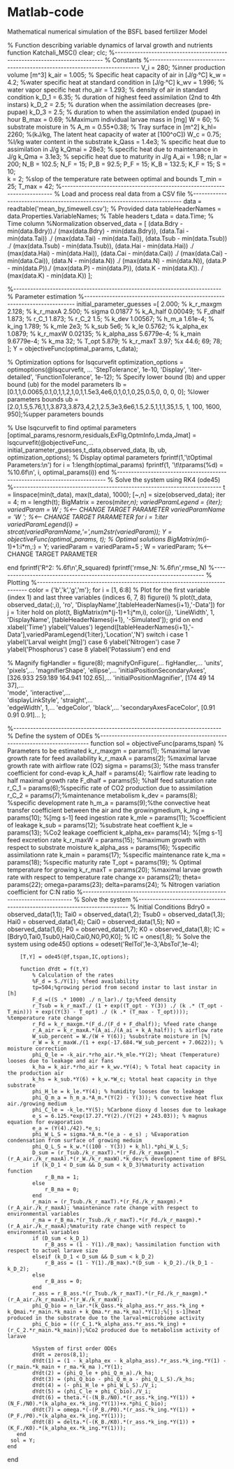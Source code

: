 # Matlab-code
Mathematical numerical simulation of the BSFL based fertilizer Model

% Function describing variable dynamics of larval growth and nutrients
function Katchali_MSC()
clear; clc;
%--------------------------------------------------------------------------
% Constants
%--------------------------------------------------------------------------
V_i = 280; %inner production volume [m^3]
k_air = 1.005; % Specific heat capacity of air in [J/g·°C]
k_w = 4.2;     %water specific heat at standard condition in [J/g·°C]
k_wv = 1.996;  % water vapor specific heat
rho_air = 1.293;  % density of air in standard condition
k_D_1 = 6.35; % duration of highest feed assimilation (2nd to 4th instars)
k_D_2 = 2.5; % duration when the assimilation decreases (pre-pupae)
k_D_3 = 2.5; % duration to when the assimilation ended (pupae) in hour
B_max = 0.69; %Maximum individual larvae mass in [mg]
W = 60; % substrate moisture in %
A_m = 0.55*0.38; % Tray surface in [m^2]
k_hl= 2260; %(kJ/kg, The latent heat capacity of water at [100^oC])
W_c = 0.75; %l/kg water content in the substrate
k_Qass = 1.4e3; % specific heat due to assimilation in J/g
k_Qmai = 28e3; % specific heat due to maintenance in J/g
k_Qma = 3.1e3; % sepcific heat due to maturity in J/g
A_ai = 1.98;
n_lar = 200;
N_B = 102.5;
N_F = 15;
P_B = 92.5;
P_F = 15;
K_B = 132.5;
K_F = 15;
S = 10;  
k = 2;  %slop of the temperature rate between optimal and bounds 
T_min = 25;
T_max = 42; 
%--------------------------------------------------------------------------
% Load and process real data from a CSV file
%--------------------------------------------------------------------------
data = readtable('mean_by_timewell.csv'); % Provided data
tableHeaderNames = data.Properties.VariableNames; % Table headers
t_data = data.Time; % Time column
%Normalization
observed_data = [
    (data.Bdry - min(data.Bdry))./ (max(data.Bdry) - min(data.Bdry)),
    (data.Tai - min(data.Tai)) ./ (max(data.Tai) - min(data.Tai)),
    (data.Tsub - min(data.Tsub)) ./ (max(data.Tsub) - min(data.Tsub)),
    (data.Hai - min(data.Hai)) ./ (max(data.Hai) - min(data.Hai)),
    (data.Cai - min(data.Cai)) ./ (max(data.Cai) - min(data.Cai)),
    (data.N - min(data.N)) ./ (max(data.N) - min(data.N)),
    (data.P - min(data.P))./ (max(data.P) - min(data.P)),
    (data.K - min(data.K)). / (max(data.K) - min(data.K))
];

%--------------------------------------------------------------------------
% Parameter estimation
%--------------------------------------------------------------------------
initial_parameter_guesses =[
    2.000;  % k_r_maxgm
    2.128;  % k_r_maxA
    2.500;  % sigma
    0.01877  % k_A_half
    0.00049; % F_dhalf
    1.873;  % r_C_1
    1.873;  % r_C_2
    1.5;    % k_dev
    1.00567; % h_m_a
    1.61e-4; % k_ing
    1.789; % k_mle
    2e3;    % k_sub
    5e6;    % k_le
    0.5762; % k_alpha_ex
    1.0879;  % k_r_maxW
    0.02135; % k_alpha_ass
    5.6779e-4; % k_main
    9.6779e-4; % k_ma
    32;     % T_opt
    5.879;      % k_r_maxT
    3.97;    %x
    44.6;
    69;
    78;
    ];
Y = objectiveFunc(optimal_params, t_data);

% Optimization options for lsqcurvefit
optimization_options = optimoptions(@lsqcurvefit, ...
    'StepTolerance', 1e-10, 'Display', 'iter-detailed', 'FunctionTolerance', 1e-12);
% Specify lower bound (lb) and upper bound (ub) for the model parameters
lb = [0.1,1,0.0065,0.1,0,1,1,2,1,0,1,1.5e3,4e6,0,1,0,1,0,25,0.5,0, 0, 0, 0]; %lower parameters bounds
ub = [2.0,1.5,5.76,1,1,3.873,3.873,4,2,1,2.5,3e3,6e6,1.5,2.5,1,1,1,35,1.5, 1, 100, 1600, 950];%upper parameters bounds

% Use lsqcurvefit to find optimal parameters
[optimal_params,resnorm,residuals,ExFlg,OptmInfo,Lmda,Jmat] = lsqcurvefit(@objectiveFunc,...
    initial_parameter_guesses,t_data,observed_data, lb, ub, optimization_options);
% Display optimal parameters
fprintf(1,'\tOptimal Parameters:\n')
for i = 1:length(optimal_params)
    fprintf(1, '\t\tparams(%d) = %10.6f\n', i, optimal_params(i))
end
%--------------------------------------------------------------------------
% Solve the system using RK4 (ode45)
%--------------------------------------------------------------------------
t = linspace(min(t_data), max(t_data), 1000);
[~,n] = size(observed_data); iter = 4; m = length(t);
BigMatrix = zeros(m*iter,n); variedParamLegend = {iter};
variedParam = W ; %<-- CHANGE TARGET PARAMETER
variedParamName = 'W '; %<-- CHANGE TARGET PARAMETER
for i = 1:iter
    variedParamLegend{i} = strcat(variedParamName,'=',num2str(variedParam));
    Y = objectiveFunc(optimal_params, t); % Optimal solutions
    BigMatrix(m*(i-1)+1:i*m,:) = Y;
    variedParam = variedParam+5 ;
    W  = variedParam; %<-- CHANGE TARGET PARAMETER
    
end
fprintf('R^2: %.6f\n',R_squared)
fprintf('rmse_N: %.6f\n',rmse_N)
%--------------------------------------------------------------------------
% Plotting
%-------------------------------------------------------------------------- 
color = {'b','k','g','m'};
for i = [1, 6:8]  % Plot for the first variable (index 1) and last three variables (indices 6, 7, 8)
    figure(i)
    % plot(t_data, observed_data(:,i), 'ro', 'DisplayName',[tableHeaderNames{i+1},'-Data'])
    for j = 1:iter
        hold on
        plot(t, BigMatrix(m*(j-1)+1:j*m,i), color{j}, 'LineWidth', 1, 'DisplayName', [tableHeaderNames{i+1}, '-Simulated']);
        grid on
    end
    xlabel('Time')
    ylabel('Values')
    legend([tableHeaderNames{i+1},'-Data'],variedParamLegend{1:iter},'Location','N')
    switch i
        case 1
            ylabel('Larval weight [mg]')
        case 6
            ylabel('Nitrogen')
        case 7
            ylabel('Phosphorus')
        case 8
            ylabel('Potassium')
    end
end

% Magnify
figHandler = figure(8);
magnifyOnFigure(...
        figHandler,...
        'units', 'pixels',...
        'magnifierShape', 'ellipse',...
        'initialPositionSecondaryAxes', [326.933 259.189 164.941 102.65],...
        'initialPositionMagnifier',     [174 49 14 37],...    
        'mode', 'interactive',...    
        'displayLinkStyle', 'straight',...        
        'edgeWidth', 1,...
        'edgeColor', 'black',...
        'secondaryAxesFaceColor', [0.91 0.91 0.91]... 
            );

%--------------------------------------------------------------------------
% Define the system of ODEs
%--------------------------------------------------------------------------
    function sol = objectiveFunc(params,tspan)
        % Parameters to be estimated
        k_r_maxgm = params(1);  %maximal larvae growth rate for feed availability
        k_r_maxA = params(2);   %maximal larvae growth rate with airflow rate (O2)
        sigma = params(3);  %the mass transfer coefficient for cond-evap
        k_A_half = params(4); %airflow rate leading to half maximal growth rate
        F_dhalf = params(5);  %half feed saturation rate
        r_C_1 = params(6);%specific rate of CO2 production due to assimilation 
        r_C_2 = params(7);%maintenance metabolism
        k_dev = params(8);    %specific development rate
        h_m_a = params(9);%the convective heat transfer coefficient between the air and the growingmedium,
        k_ing = params(10);   %[mg s-1] feed ingestion rate
        k_mle = params(11); %coefficient of leakage
        k_sub = params(12); %substrate heat coeffient
        k_le = params(13);  %Co2 leakage coefficient
        k_alpha_ex= params(14);  %[mg s-1] feed excretion rate
        k_r_maxW = params(15); %maximum growth with respect to substrate moisture 
        k_alpha_ass = params(16); %specific assimilationn rate
        k_main = params(17);     %specific maintenance rate
        k_ma = params(18);       %specific maturity rate
        T_opt = params(19);     % Optimal temperature for growing
        k_r_maxT = params(20);  %maximal larvae growth rate with respect to temperature rate change 
        x= params(21);
        theta= params(22);
        omega=params(23);
        delta=params(24);
        % Nitrogen variation coefficient for C:N ratio
        %--------------------------------------------------------------------------
        % Solve the system
        %--------------------------------------------------------------------------
        % Initial Conditions
        Bdry0 = observed_data(1,1);
        Tai0 = observed_data(1,2);
        Tsub0 = observed_data(1,3);
        Hai0 = observed_data(1,4);
        Cai0 = observed_data(1,5);
        N0 = observed_data(1,6);
        P0 = observed_data(1,7);
        K0 = observed_data(1,8);
        IC = [Bdry0,Tai0,Tsub0,Hai0,Cai0,N0,P0,K0];
        % IC = ones(1,8);
        % Solve the system using ode45()
        options = odeset('RelTol',1e-3,'AbsTol',1e-4);
        
        [T,Y] = ode45(@f,tspan,IC,options);
        
        function dYdt = f(t,Y)
            % Calculation of the rates
            %F_d = S./Y(1); %feed availability
            tp=504;%growing period from second instar to last instar in [h]
            F_d =((S .* 1000) ./ n_lar)./ tp;%feed density
            r_Tsub = k_r_maxT./ (1 + exp((T_opt - Y(3)) ./ (k .* (T_opt - T_min))) + exp((Y(3) - T_opt) ./ (k .* (T_max - T_opt)))); %temperature rate change
            r_Fd = k_r_maxgm.*(F_d./(F_d + F_dhalf)); %feed rate change
            r_A_air = k_r_maxA.*(A_ai./(A_ai + k_A_half)); % airflow rate
            W_sub_percent = W./(W + Y(6)); %substrate moisture in [%]
            r_W = k_r_maxW./(1 + exp(-17.684.*W_sub_percent + 7.0622)); % moisture correction
            phi_Q_le = -k_air.*rho_air.*k_mle.*Y(2); %heat (Temperature) looses due to leakage and air fans
            k_ha = k_air.*rho_air + k_wv.*Y(4); % Total heat capacity in the production air
            k_hs = k_sub.*Y(6) + k_w.*W_c; %total heat capacity in thye substrate
            phi_H_le = k_le.*Y(4); % humidity looses due to leakage
            phi_Q_m_a = h_m_a.*A_m.*(Y(2) - Y(3)); % convective heat flux air./growing medium
            phi_C_le = -k_le.*Y(5); %Carbone dioxy d looses due to leakage
            e_s = 6.125.*exp(17.27.*Y(2)./(Y(2) + 243.03)); % magnus equation for evaporation
            e_a = (Y(4)./42).*e_s;
            phi_W_L_S = sigma.*A_m.*(e_a - e_s) ; %Evaporation condensation from surface of growing meduim
            phi_Q_L_S = k_w.*((100 - Y(3)) + k_hl).*phi_W_L_S;
            D_sum = (r_Tsub./k_r_maxT).*(r_Fd./k_r_maxgm).*(r_A_air./k_r_maxA).*(r_W./k_r_maxW).*k_dev;% development time of BFSL
            if (k_D_1 < D_sum && D_sum < k_D_3)%maturity activation function
                r_B_ma = 1;
            else
                r_B_ma = 0;
            end
            r_main = (r_Tsub./k_r_maxT).*(r_Fd./k_r_maxgm).*(r_A_air./k_r_maxA); %maintenance rate change with respect to environmental variables
            r_ma = r_B_ma.*(r_Tsub./k_r_maxT).*(r_Fd./k_r_maxgm).*(r_A_air./k_r_maxA);%maturity rate change with respect to environmental variables
            if (D_sum < k_D_1)
                r_B_ass = (1 - Y(1)./B_max); %assimilation function with respect to actuel larave size
            elseif (k_D_1 < D_sum && D_sum < k_D_2)
                r_B_ass = (1 - Y(1)./B_max).*(D_sum - k_D_2)./(k_D_1 - k_D_2);
            else
                r_B_ass = 0;
            end
            r_ass = r_B_ass.*(r_Tsub./k_r_maxT).*(r_Fd./k_r_maxgm).*(r_A_air./k_r_maxA).*(r_W./k_r_maxW);
            phi_Q_bio = n_lar.*(k_Qass.*k_alpha_ass.*r_ass.*k_ing + k_Qmai.*r_main.*k_main + k_Qma.*r_ma.*k_ma).*Y(1);%[j s-1]heat produced in the substrate due to the larval+microbiome activity
            phi_C_bio = ((r_C_1.*k_alpha_ass.*r_ass.*k_ing) + (r_C_2.*r_main.*k_main));%Co2 produced due to metabolism activity of larave
            
            %System of first order ODEs
            dYdt = zeros(8,1);
            dYdt(1) = (1 - k_alpha_ex - k_alpha_ass).*r_ass.*k_ing.*Y(1) - (r_main.*k_main + r_ma.*k_ma ).*Y(1);
            dYdt(2) = (phi_Q_le + phi_Q_m_a)./k_ha;
            dYdt(3) = (phi_Q_bio - phi_Q_m_a - phi_Q_L_S)./k_hs;
            dYdt(4) = (- phi_H_le + phi_W_L_S)./V_i;
            dYdt(5) = (phi_C_le + phi_C_bio)./V_i;
            dYdt(6) = theta.*(-(N_B./N0).*(r_ass.*k_ing.*Y(1)) + (N_F./N0).*(k_alpha_ex.*k_ing.*Y(1))+x.*phi_C_bio);
            dYdt(7) = omega.*(-(P_B./P0).*(r_ass.*k_ing.*Y(1)) + (P_F./P0).*(k_alpha_ex.*k_ing.*Y(1)));
            dYdt(8) = delta.*(-(K_B./K0).*(r_ass.*k_ing.*Y(1)) + (K_F./K0).*(k_alpha_ex.*k_ing.*Y(1)));
       end
     sol = Y;
    end
end
